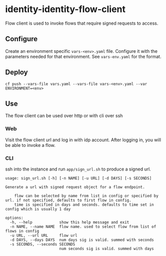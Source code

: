 # identity-identity-flow-client

Flow client is used to invoke flows that require signed requests to access.
## Configure

Create an environment specific `vars-<env>.yaml` file. Configure it with the parameters needed for that environment. See `vars-env.yaml` for the format.

## Deploy

```
cf push --vars-file vars.yaml --vars-file vars-<env>.yaml --var ENVIRONMENT=<env>
```

## Use

The flow client can be used over http or with cli over ssh

### Web

Visit the flow client url and log in with idp account. After logging in, you will be able to invoke a flow.

### CLI

ssh into the instance and run `app/sign_url.sh` to produce a signed url.

```
usage: sign_url.sh [-h] [-n NAME] [-u URL] [-d DAYS] [-s SECONDS]

Generate a url with signed request object for a flow endpoint.

    flow can be selected by name from list in config or specified by url. if not specified, defaults to first flow in config.
    time is specified in days and seconds. defaults to time set in config which is usually 1 day

options:
  -h, --help            show this help message and exit
  -n NAME, --name NAME  flow name. used to select flow from list of flows in config
  -u URL, --url URL     flow url
  -d DAYS, --days DAYS  num days sig is valid. summed with seconds
  -s SECONDS, --seconds SECONDS
                        num seconds sig is valid. summed with days
```
